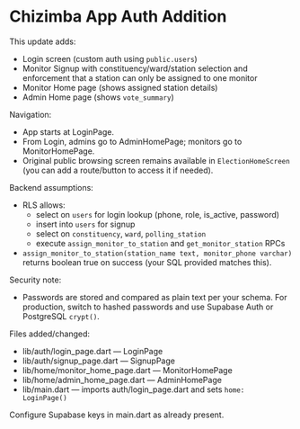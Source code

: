 # Chizimba App Auth Addition

This update adds:
- Login screen (custom auth using `public.users`)
- Monitor Signup with constituency/ward/station selection and enforcement that a station can only be assigned to one monitor
- Monitor Home page (shows assigned station details)
- Admin Home page (shows `vote_summary`)

Navigation:
- App starts at LoginPage.
- From Login, admins go to AdminHomePage; monitors go to MonitorHomePage.
- Original public browsing screen remains available in `ElectionHomeScreen` (you can add a route/button to access it if needed).

Backend assumptions:
- RLS allows:
  - select on `users` for login lookup (phone, role, is_active, password)
  - insert into `users` for signup
  - select on `constituency`, `ward`, `polling_station`
  - execute `assign_monitor_to_station` and `get_monitor_station` RPCs
- `assign_monitor_to_station(station_name text, monitor_phone varchar)` returns boolean true on success (your SQL provided matches this).

Security note:
- Passwords are stored and compared as plain text per your schema. For production, switch to hashed passwords and use Supabase Auth or PostgreSQL `crypt()`.

Files added/changed:
- lib/auth/login_page.dart — LoginPage
- lib/auth/signup_page.dart — SignupPage
- lib/home/monitor_home_page.dart — MonitorHomePage
- lib/home/admin_home_page.dart — AdminHomePage
- lib/main.dart — imports auth/login_page.dart and sets `home: LoginPage()`

Configure Supabase keys in main.dart as already present.
